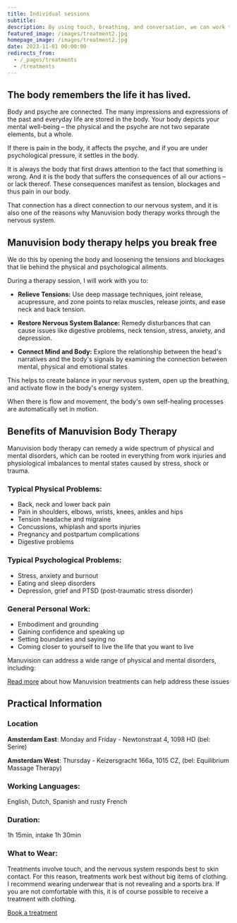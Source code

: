 ```yaml
---
title: Individual sessions
subtitle: 
description: By using touch, breathing, and conversation, we can work together to relieve the tensions underneath your symptoms, restore balance in your nervous system, and activate your body’s natural healing processes. Available in English, Dutch, Spanish, and (rusty) French.
featured_image: /images/treatment2.jpg
homepage_image: /images/treatment2.jpg
date: 2023-11-01 00:00:00
redirects_from:
  - /_pages/treatments
  - /treatments
---
```


## The body remembers the life it has lived.

Body and psyche are connected.
The many impressions and expressions of the past and everyday life are stored in the body.
Your body depicts your mental well-being – the physical and the psyche are not two separate elements, but a whole.

If there is pain in the body, it affects the psyche, and if you are under psychological pressure, it settles in the body.

It is always the body that first draws attention to the fact that something is wrong.
And it is the body that suffers the consequences of all our actions – or lack thereof.
These consequences manifest as tension, blockages and thus pain in our body.

That connection has a direct connection to our nervous system, and it is also one of the reasons why Manuvision body therapy works through the nervous system.

## Manuvision body therapy helps you break free

We do this by opening the body and loosening the tensions and blockages that lie behind the physical and psychological ailments.

During a therapy session, I will work with you to:

* **Relieve Tensions:** 
  Use deep massage techniques, joint release, acupressure, and zone points to relax muscles, release joints, and ease neck and back tension.

* **Restore Nervous System Balance:** 
  Remedy disturbances that can cause issues like digestive problems, neck tension, stress, anxiety, and depression.


* **Connect Mind and Body:** 
  Explore the relationship between the head's narratives and the body's signals by examining the connection between mental, physical and emotional states

This helps to create balance in your nervous system, open up the breathing, and activate flow in the body's energy system.

When there is flow and movement, the body's own self-healing processes are automatically set in motion.

## Benefits of Manuvision Body Therapy

Manuvision body therapy can remedy a wide spectrum of physical and mental disorders, which can be rooted in everything from work injuries and physiological imbalances to mental states caused by stress, shock or trauma.

### Typical Physical Problems:

* Back, neck and lower back pain
* Pain in shoulders, elbows, wrists, knees, ankles and hips
* Tension headache and migraine
* Concussions, whiplash and sports injuries
* Pregnancy and postpartum complications
* Digestive problems

### Typical Psychological Problems:

* Stress, anxiety and burnout
* Eating and sleep disorders
* Depression, grief and PTSD (post-traumatic stress disorder)

### General Personal Work:

* Embodiment and grounding
* Gaining confidence and speaking up
* Setting boundaries and saying no
* Coming closer to yourself to live the life that you want to live


Manuvision can address a wide range of physical and mental disorders, including:

[Read more](https://manuvision-dk.translate.goog/hvad-kan-kropsterapi-hjaelpe-med/?_x_tr_sl=da&_x_tr_tl=en&_x_tr_hl=en-US&_x_tr_pto=wapp) about how Manuvision treatments can help address these issues

## Practical Information

### Location

**Amsterdam East**:
Monday and Friday - Newtonstraat 4, 1098 HD (bel: Serire)

**Amsterdam West**:
Thursday - Keizersgracht 166a, 1015 CZ, (bel: Equilibrium Massage Therapy)

### Working Languages:
English, Dutch, Spanish and rusty French

### Duration:  
1h 15min, intake 1h 30min

### What to Wear:
Treatments involve touch, and the nervous system responds best to skin contact.
For this reason, treatments work best without big items of clothing.
I recommend wearing underwear that is not revealing and a sports bra.
If you are not comfortable with this, it is of course possible to receive a treatment with clothing.

<a href="/contact" class="button button--large">Book a treatment</a>

